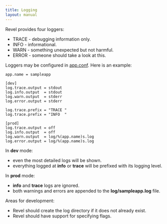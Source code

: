 ```yaml
---
title: Logging
layout: manual
---
```


Revel provides four loggers:
* TRACE - debugging information only.
* INFO - informational.
* WARN - something unexpected but not harmful.
* ERROR - someone should take a look at this.

Loggers may be configured in [app.conf](appconf.html).  Here is an example:

	app.name = sampleapp

	[dev]
	log.trace.output = stdout
	log.info.output  = stdout
	log.warn.output  = stderr
	log.error.output = stderr

	log.trace.prefix = "TRACE "
	log.trace.prefix = "INFO  "

	[prod]
	log.trace.output = off
	log.info.output  = off
	log.warn.output  = log/%(app.name)s.log
	log.error.output = log/%(app.name)s.log

In **dev** mode:

* even the most detailed logs will be shown.
* everything logged at **info** or **trace** will be prefixed with its logging
level.

In **prod** mode:

* **info** and **trace** logs are ignored.
* both warnings and errors are appended to the **log/sampleapp.log** file.

Areas for development:

* Revel should create the log directory if it does not already exist.
* Revel should have support for specifying flags.
